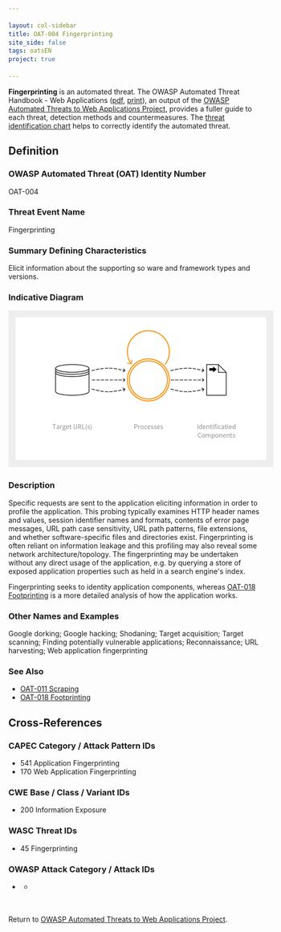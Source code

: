 ```yaml
---

layout: col-sidebar
title: OAT-004 Fingerprinting
site_side: false
tags: oatsEN
project: true

---
```


**Fingerprinting** is an automated threat. The OWASP Automated Threat Handbook - Web Applications ([pdf](https://github.com/OWASP/www-project-automated-threats-to-web-applications/tree/master/assets/files/EN), [print](http://www.lulu.com/shop/owasp-foundation/automated-threat-handbook/paperback/product-23540699.html)), an output of the [OWASP Automated Threats to Web Applications Project](../../../), provides a fuller guide to each threat, detection methods and countermeasures. The [threat identification chart](https://www2.owasp.org/www-project-automated-threats-to-web-applications/assets/files/oat-ontology-decision-chart.pdf) helps to correctly identify the automated threat.

## Definition
### OWASP Automated Threat (OAT) Identity Number
OAT-004

### Threat Event Name
Fingerprinting

### Summary Defining Characteristics
Elicit information about the supporting so ware and framework types and versions.

### Indicative Diagram
<img alt="Indicative diagram for OAT-004" src="images/500px-OAT-004_Fingerprinting.png" style="background-color:#eeeeee;padding:1em;">

### Description
Specific requests are sent to the application eliciting information in order to profile the application. This probing typically examines HTTP header names and values, session identifier names and formats, contents of error page messages, URL path case sensitivity, URL path patterns, file extensions, and whether software-specific files and directories exist. Fingerprinting is often reliant on information leakage and this profiling may also reveal some network architecture/topology. The fingerprinting may be undertaken without any direct usage of the application, e.g. by querying a store of exposed application properties such as held in a search engine's index.

Fingerprinting seeks to identity application components, whereas [OAT-018 Footprinting](OAT-018_Footprinting.html) is a more detailed analysis of how the application works.


### Other Names and Examples
Google dorking; Google hacking; Shodaning; Target acquisition; Target scanning; Finding potentially vulnerable applications; Reconnaissance; URL harvesting; Web application fingerprinting

### See Also
* [OAT-011 Scraping](OAT-011_Scraping.html)
* [OAT-018 Footprinting](OAT-018_Footprinting.html)

## Cross-References
### CAPEC Category / Attack Pattern IDs
* 541 Application Fingerprinting
* 170 Web Application Fingerprinting

### CWE Base / Class / Variant IDs
* 200 Information Exposure

### WASC Threat IDs
* 45 Fingerprinting

### OWASP Attack Category / Attack IDs
* -

<br/><br/>Return to [OWASP Automated Threats to Web Applications Project](../../../).<br/><br/>
